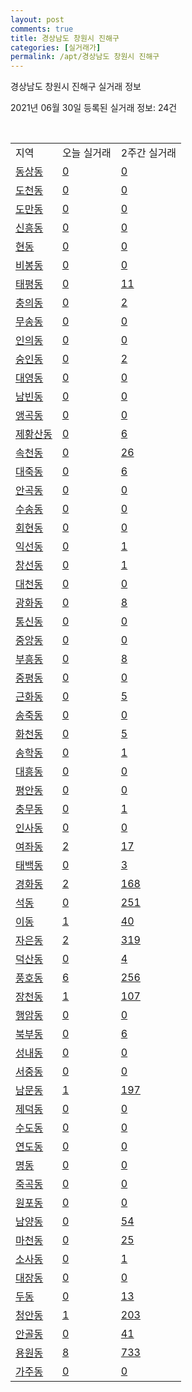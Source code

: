 ```yaml
---
layout: post
comments: true
title: 경상남도 창원시 진해구
categories: [실거래가]
permalink: /apt/경상남도 창원시 진해구
---
```


경상남도 창원시 진해구 실거래 정보

2021년 06월 30일 등록된 실거래 정보: 24건

<script type="text/javascript">
  google.charts.load('current', {'packages':['corechart']});
  google.charts.setOnLoadCallback(drawChart);

  function drawChart() {
    var data = google.visualization.arrayToDataTable([['거래일', '매매', '전월세', '전매'], ['21-02', 195, 277, 0], ['21-03', 235, 275, 0], ['21-04', 307, 235, 0], ['21-05', 250, 440, 6], ['21-06', 146, 149, 6]]);

    var options = {
      title: '최근 유형별 거래량 추이',
      legend: { position: 'bottom' }
    };

    var chart = new google.visualization.LineChart(document.getElementById('columnchart_material'));
    chart.draw(data, (options));
  }
</script>

<div id="columnchart_material" style="width: 95%; margin-left: -35px"></div>
<br>
<table class="sortable">
  <tr>
    <td>지역</td>
    <td>오늘 실거래</td>
    <td>2주간 실거래</td>
  </tr>

  
  <tr class="item">
    <td><a href="경상남도 창원시 진해구 동상동">동상동</a></td>
    <td><a href="경상남도 창원시 진해구 동상동">0</a></td>
    <td><a href="경상남도 창원시 진해구 동상동">0</a></td>
  </tr>
    

  <tr class="item">
    <td><a href="경상남도 창원시 진해구 도천동">도천동</a></td>
    <td><a href="경상남도 창원시 진해구 도천동">0</a></td>
    <td><a href="경상남도 창원시 진해구 도천동">0</a></td>
  </tr>
    

  <tr class="item">
    <td><a href="경상남도 창원시 진해구 도만동">도만동</a></td>
    <td><a href="경상남도 창원시 진해구 도만동">0</a></td>
    <td><a href="경상남도 창원시 진해구 도만동">0</a></td>
  </tr>
    

  <tr class="item">
    <td><a href="경상남도 창원시 진해구 신흥동">신흥동</a></td>
    <td><a href="경상남도 창원시 진해구 신흥동">0</a></td>
    <td><a href="경상남도 창원시 진해구 신흥동">0</a></td>
  </tr>
    

  <tr class="item">
    <td><a href="경상남도 창원시 진해구 현동">현동</a></td>
    <td><a href="경상남도 창원시 진해구 현동">0</a></td>
    <td><a href="경상남도 창원시 진해구 현동">0</a></td>
  </tr>
    

  <tr class="item">
    <td><a href="경상남도 창원시 진해구 비봉동">비봉동</a></td>
    <td><a href="경상남도 창원시 진해구 비봉동">0</a></td>
    <td><a href="경상남도 창원시 진해구 비봉동">0</a></td>
  </tr>
    

  <tr class="item">
    <td><a href="경상남도 창원시 진해구 태평동">태평동</a></td>
    <td><a href="경상남도 창원시 진해구 태평동">0</a></td>
    <td><a href="경상남도 창원시 진해구 태평동">11</a></td>
  </tr>
    

  <tr class="item">
    <td><a href="경상남도 창원시 진해구 충의동">충의동</a></td>
    <td><a href="경상남도 창원시 진해구 충의동">0</a></td>
    <td><a href="경상남도 창원시 진해구 충의동">2</a></td>
  </tr>
    

  <tr class="item">
    <td><a href="경상남도 창원시 진해구 무송동">무송동</a></td>
    <td><a href="경상남도 창원시 진해구 무송동">0</a></td>
    <td><a href="경상남도 창원시 진해구 무송동">0</a></td>
  </tr>
    

  <tr class="item">
    <td><a href="경상남도 창원시 진해구 인의동">인의동</a></td>
    <td><a href="경상남도 창원시 진해구 인의동">0</a></td>
    <td><a href="경상남도 창원시 진해구 인의동">0</a></td>
  </tr>
    

  <tr class="item">
    <td><a href="경상남도 창원시 진해구 숭인동">숭인동</a></td>
    <td><a href="경상남도 창원시 진해구 숭인동">0</a></td>
    <td><a href="경상남도 창원시 진해구 숭인동">2</a></td>
  </tr>
    

  <tr class="item">
    <td><a href="경상남도 창원시 진해구 대영동">대영동</a></td>
    <td><a href="경상남도 창원시 진해구 대영동">0</a></td>
    <td><a href="경상남도 창원시 진해구 대영동">0</a></td>
  </tr>
    

  <tr class="item">
    <td><a href="경상남도 창원시 진해구 남빈동">남빈동</a></td>
    <td><a href="경상남도 창원시 진해구 남빈동">0</a></td>
    <td><a href="경상남도 창원시 진해구 남빈동">0</a></td>
  </tr>
    

  <tr class="item">
    <td><a href="경상남도 창원시 진해구 앵곡동">앵곡동</a></td>
    <td><a href="경상남도 창원시 진해구 앵곡동">0</a></td>
    <td><a href="경상남도 창원시 진해구 앵곡동">0</a></td>
  </tr>
    

  <tr class="item">
    <td><a href="경상남도 창원시 진해구 제황산동">제황산동</a></td>
    <td><a href="경상남도 창원시 진해구 제황산동">0</a></td>
    <td><a href="경상남도 창원시 진해구 제황산동">6</a></td>
  </tr>
    

  <tr class="item">
    <td><a href="경상남도 창원시 진해구 속천동">속천동</a></td>
    <td><a href="경상남도 창원시 진해구 속천동">0</a></td>
    <td><a href="경상남도 창원시 진해구 속천동">26</a></td>
  </tr>
    

  <tr class="item">
    <td><a href="경상남도 창원시 진해구 대죽동">대죽동</a></td>
    <td><a href="경상남도 창원시 진해구 대죽동">0</a></td>
    <td><a href="경상남도 창원시 진해구 대죽동">6</a></td>
  </tr>
    

  <tr class="item">
    <td><a href="경상남도 창원시 진해구 안곡동">안곡동</a></td>
    <td><a href="경상남도 창원시 진해구 안곡동">0</a></td>
    <td><a href="경상남도 창원시 진해구 안곡동">0</a></td>
  </tr>
    

  <tr class="item">
    <td><a href="경상남도 창원시 진해구 수송동">수송동</a></td>
    <td><a href="경상남도 창원시 진해구 수송동">0</a></td>
    <td><a href="경상남도 창원시 진해구 수송동">0</a></td>
  </tr>
    

  <tr class="item">
    <td><a href="경상남도 창원시 진해구 회현동">회현동</a></td>
    <td><a href="경상남도 창원시 진해구 회현동">0</a></td>
    <td><a href="경상남도 창원시 진해구 회현동">0</a></td>
  </tr>
    

  <tr class="item">
    <td><a href="경상남도 창원시 진해구 익선동">익선동</a></td>
    <td><a href="경상남도 창원시 진해구 익선동">0</a></td>
    <td><a href="경상남도 창원시 진해구 익선동">1</a></td>
  </tr>
    

  <tr class="item">
    <td><a href="경상남도 창원시 진해구 창선동">창선동</a></td>
    <td><a href="경상남도 창원시 진해구 창선동">0</a></td>
    <td><a href="경상남도 창원시 진해구 창선동">1</a></td>
  </tr>
    

  <tr class="item">
    <td><a href="경상남도 창원시 진해구 대천동">대천동</a></td>
    <td><a href="경상남도 창원시 진해구 대천동">0</a></td>
    <td><a href="경상남도 창원시 진해구 대천동">0</a></td>
  </tr>
    

  <tr class="item">
    <td><a href="경상남도 창원시 진해구 광화동">광화동</a></td>
    <td><a href="경상남도 창원시 진해구 광화동">0</a></td>
    <td><a href="경상남도 창원시 진해구 광화동">8</a></td>
  </tr>
    

  <tr class="item">
    <td><a href="경상남도 창원시 진해구 통신동">통신동</a></td>
    <td><a href="경상남도 창원시 진해구 통신동">0</a></td>
    <td><a href="경상남도 창원시 진해구 통신동">0</a></td>
  </tr>
    

  <tr class="item">
    <td><a href="경상남도 창원시 진해구 중앙동">중앙동</a></td>
    <td><a href="경상남도 창원시 진해구 중앙동">0</a></td>
    <td><a href="경상남도 창원시 진해구 중앙동">0</a></td>
  </tr>
    

  <tr class="item">
    <td><a href="경상남도 창원시 진해구 부흥동">부흥동</a></td>
    <td><a href="경상남도 창원시 진해구 부흥동">0</a></td>
    <td><a href="경상남도 창원시 진해구 부흥동">8</a></td>
  </tr>
    

  <tr class="item">
    <td><a href="경상남도 창원시 진해구 중평동">중평동</a></td>
    <td><a href="경상남도 창원시 진해구 중평동">0</a></td>
    <td><a href="경상남도 창원시 진해구 중평동">0</a></td>
  </tr>
    

  <tr class="item">
    <td><a href="경상남도 창원시 진해구 근화동">근화동</a></td>
    <td><a href="경상남도 창원시 진해구 근화동">0</a></td>
    <td><a href="경상남도 창원시 진해구 근화동">5</a></td>
  </tr>
    

  <tr class="item">
    <td><a href="경상남도 창원시 진해구 송죽동">송죽동</a></td>
    <td><a href="경상남도 창원시 진해구 송죽동">0</a></td>
    <td><a href="경상남도 창원시 진해구 송죽동">0</a></td>
  </tr>
    

  <tr class="item">
    <td><a href="경상남도 창원시 진해구 화천동">화천동</a></td>
    <td><a href="경상남도 창원시 진해구 화천동">0</a></td>
    <td><a href="경상남도 창원시 진해구 화천동">5</a></td>
  </tr>
    

  <tr class="item">
    <td><a href="경상남도 창원시 진해구 송학동">송학동</a></td>
    <td><a href="경상남도 창원시 진해구 송학동">0</a></td>
    <td><a href="경상남도 창원시 진해구 송학동">1</a></td>
  </tr>
    

  <tr class="item">
    <td><a href="경상남도 창원시 진해구 대흥동">대흥동</a></td>
    <td><a href="경상남도 창원시 진해구 대흥동">0</a></td>
    <td><a href="경상남도 창원시 진해구 대흥동">0</a></td>
  </tr>
    

  <tr class="item">
    <td><a href="경상남도 창원시 진해구 평안동">평안동</a></td>
    <td><a href="경상남도 창원시 진해구 평안동">0</a></td>
    <td><a href="경상남도 창원시 진해구 평안동">0</a></td>
  </tr>
    

  <tr class="item">
    <td><a href="경상남도 창원시 진해구 충무동">충무동</a></td>
    <td><a href="경상남도 창원시 진해구 충무동">0</a></td>
    <td><a href="경상남도 창원시 진해구 충무동">1</a></td>
  </tr>
    

  <tr class="item">
    <td><a href="경상남도 창원시 진해구 인사동">인사동</a></td>
    <td><a href="경상남도 창원시 진해구 인사동">0</a></td>
    <td><a href="경상남도 창원시 진해구 인사동">0</a></td>
  </tr>
    

  <tr class="item">
    <td><a href="경상남도 창원시 진해구 여좌동">여좌동</a></td>
    <td><a href="경상남도 창원시 진해구 여좌동">2</a></td>
    <td><a href="경상남도 창원시 진해구 여좌동">17</a></td>
  </tr>
    

  <tr class="item">
    <td><a href="경상남도 창원시 진해구 태백동">태백동</a></td>
    <td><a href="경상남도 창원시 진해구 태백동">0</a></td>
    <td><a href="경상남도 창원시 진해구 태백동">3</a></td>
  </tr>
    

  <tr class="item">
    <td><a href="경상남도 창원시 진해구 경화동">경화동</a></td>
    <td><a href="경상남도 창원시 진해구 경화동">2</a></td>
    <td><a href="경상남도 창원시 진해구 경화동">168</a></td>
  </tr>
    

  <tr class="item">
    <td><a href="경상남도 창원시 진해구 석동">석동</a></td>
    <td><a href="경상남도 창원시 진해구 석동">0</a></td>
    <td><a href="경상남도 창원시 진해구 석동">251</a></td>
  </tr>
    

  <tr class="item">
    <td><a href="경상남도 창원시 진해구 이동">이동</a></td>
    <td><a href="경상남도 창원시 진해구 이동">1</a></td>
    <td><a href="경상남도 창원시 진해구 이동">40</a></td>
  </tr>
    

  <tr class="item">
    <td><a href="경상남도 창원시 진해구 자은동">자은동</a></td>
    <td><a href="경상남도 창원시 진해구 자은동">2</a></td>
    <td><a href="경상남도 창원시 진해구 자은동">319</a></td>
  </tr>
    

  <tr class="item">
    <td><a href="경상남도 창원시 진해구 덕산동">덕산동</a></td>
    <td><a href="경상남도 창원시 진해구 덕산동">0</a></td>
    <td><a href="경상남도 창원시 진해구 덕산동">4</a></td>
  </tr>
    

  <tr class="item">
    <td><a href="경상남도 창원시 진해구 풍호동">풍호동</a></td>
    <td><a href="경상남도 창원시 진해구 풍호동">6</a></td>
    <td><a href="경상남도 창원시 진해구 풍호동">256</a></td>
  </tr>
    

  <tr class="item">
    <td><a href="경상남도 창원시 진해구 장천동">장천동</a></td>
    <td><a href="경상남도 창원시 진해구 장천동">1</a></td>
    <td><a href="경상남도 창원시 진해구 장천동">107</a></td>
  </tr>
    

  <tr class="item">
    <td><a href="경상남도 창원시 진해구 행암동">행암동</a></td>
    <td><a href="경상남도 창원시 진해구 행암동">0</a></td>
    <td><a href="경상남도 창원시 진해구 행암동">0</a></td>
  </tr>
    

  <tr class="item">
    <td><a href="경상남도 창원시 진해구 북부동">북부동</a></td>
    <td><a href="경상남도 창원시 진해구 북부동">0</a></td>
    <td><a href="경상남도 창원시 진해구 북부동">6</a></td>
  </tr>
    

  <tr class="item">
    <td><a href="경상남도 창원시 진해구 성내동">성내동</a></td>
    <td><a href="경상남도 창원시 진해구 성내동">0</a></td>
    <td><a href="경상남도 창원시 진해구 성내동">0</a></td>
  </tr>
    

  <tr class="item">
    <td><a href="경상남도 창원시 진해구 서중동">서중동</a></td>
    <td><a href="경상남도 창원시 진해구 서중동">0</a></td>
    <td><a href="경상남도 창원시 진해구 서중동">0</a></td>
  </tr>
    

  <tr class="item">
    <td><a href="경상남도 창원시 진해구 남문동">남문동</a></td>
    <td><a href="경상남도 창원시 진해구 남문동">1</a></td>
    <td><a href="경상남도 창원시 진해구 남문동">197</a></td>
  </tr>
    

  <tr class="item">
    <td><a href="경상남도 창원시 진해구 제덕동">제덕동</a></td>
    <td><a href="경상남도 창원시 진해구 제덕동">0</a></td>
    <td><a href="경상남도 창원시 진해구 제덕동">0</a></td>
  </tr>
    

  <tr class="item">
    <td><a href="경상남도 창원시 진해구 수도동">수도동</a></td>
    <td><a href="경상남도 창원시 진해구 수도동">0</a></td>
    <td><a href="경상남도 창원시 진해구 수도동">0</a></td>
  </tr>
    

  <tr class="item">
    <td><a href="경상남도 창원시 진해구 연도동">연도동</a></td>
    <td><a href="경상남도 창원시 진해구 연도동">0</a></td>
    <td><a href="경상남도 창원시 진해구 연도동">0</a></td>
  </tr>
    

  <tr class="item">
    <td><a href="경상남도 창원시 진해구 명동">명동</a></td>
    <td><a href="경상남도 창원시 진해구 명동">0</a></td>
    <td><a href="경상남도 창원시 진해구 명동">0</a></td>
  </tr>
    

  <tr class="item">
    <td><a href="경상남도 창원시 진해구 죽곡동">죽곡동</a></td>
    <td><a href="경상남도 창원시 진해구 죽곡동">0</a></td>
    <td><a href="경상남도 창원시 진해구 죽곡동">0</a></td>
  </tr>
    

  <tr class="item">
    <td><a href="경상남도 창원시 진해구 원포동">원포동</a></td>
    <td><a href="경상남도 창원시 진해구 원포동">0</a></td>
    <td><a href="경상남도 창원시 진해구 원포동">0</a></td>
  </tr>
    

  <tr class="item">
    <td><a href="경상남도 창원시 진해구 남양동">남양동</a></td>
    <td><a href="경상남도 창원시 진해구 남양동">0</a></td>
    <td><a href="경상남도 창원시 진해구 남양동">54</a></td>
  </tr>
    

  <tr class="item">
    <td><a href="경상남도 창원시 진해구 마천동">마천동</a></td>
    <td><a href="경상남도 창원시 진해구 마천동">0</a></td>
    <td><a href="경상남도 창원시 진해구 마천동">25</a></td>
  </tr>
    

  <tr class="item">
    <td><a href="경상남도 창원시 진해구 소사동">소사동</a></td>
    <td><a href="경상남도 창원시 진해구 소사동">0</a></td>
    <td><a href="경상남도 창원시 진해구 소사동">1</a></td>
  </tr>
    

  <tr class="item">
    <td><a href="경상남도 창원시 진해구 대장동">대장동</a></td>
    <td><a href="경상남도 창원시 진해구 대장동">0</a></td>
    <td><a href="경상남도 창원시 진해구 대장동">0</a></td>
  </tr>
    

  <tr class="item">
    <td><a href="경상남도 창원시 진해구 두동">두동</a></td>
    <td><a href="경상남도 창원시 진해구 두동">0</a></td>
    <td><a href="경상남도 창원시 진해구 두동">13</a></td>
  </tr>
    

  <tr class="item">
    <td><a href="경상남도 창원시 진해구 청안동">청안동</a></td>
    <td><a href="경상남도 창원시 진해구 청안동">1</a></td>
    <td><a href="경상남도 창원시 진해구 청안동">203</a></td>
  </tr>
    

  <tr class="item">
    <td><a href="경상남도 창원시 진해구 안골동">안골동</a></td>
    <td><a href="경상남도 창원시 진해구 안골동">0</a></td>
    <td><a href="경상남도 창원시 진해구 안골동">41</a></td>
  </tr>
    

  <tr class="item">
    <td><a href="경상남도 창원시 진해구 용원동">용원동</a></td>
    <td><a href="경상남도 창원시 진해구 용원동">8</a></td>
    <td><a href="경상남도 창원시 진해구 용원동">733</a></td>
  </tr>
    

  <tr class="item">
    <td><a href="경상남도 창원시 진해구 가주동">가주동</a></td>
    <td><a href="경상남도 창원시 진해구 가주동">0</a></td>
    <td><a href="경상남도 창원시 진해구 가주동">0</a></td>
  </tr>
    


</table>


    